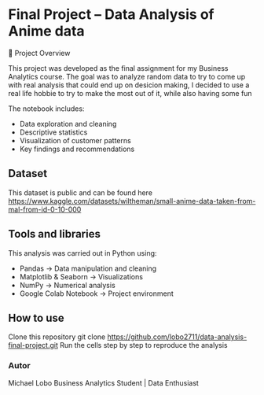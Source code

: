 # Final Project – Data Analysis of Anime data
📌 Project Overview

This project was developed as the final assignment for my Business Analytics course. The goal was to analyze random data to try to come up with real analysis that could end up on desicion making, I decided to use a real life hobbie to try to make the most out of it, while also having some fun

The notebook includes:

- Data exploration and cleaning
- Descriptive statistics
- Visualization of customer patterns
- Key findings and recommendations

## Dataset
This dataset is public and can be found here  https://www.kaggle.com/datasets/wiltheman/small-anime-data-taken-from-mal-from-id-0-10-000

## Tools and libraries
This analysis was carried out in Python using:

- Pandas → Data manipulation and cleaning
- Matplotlib & Seaborn → Visualizations
- NumPy → Numerical analysis
- Google Colab Notebook → Project environment

## How to use
Clone this repository
git clone https://github.com/lobo2711/data-analysis-final-project.git
Run the cells step by step to reproduce the analysis

### Autor
Michael Lobo
Business Analytics Student | Data Enthusiast 
